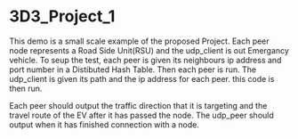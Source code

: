 # 3D3_Project_1

This demo is a small scale example of the proposed Project. 
Each peer node represents a Road Side Unit(RSU) and the udp_client is out Emergancy vehicle. 
To seup the test, each peer is given its neighbours ip address and port number in a Distibuted Hash Table. Then each peer is run. 
The udp_client is given its path and the ip address for each peer. this code is then run.

Each peer should output the traffic direction that it is targeting and the travel route of the EV after it has passed the node.
The udp_peer should output when it has finished connection with a node.
